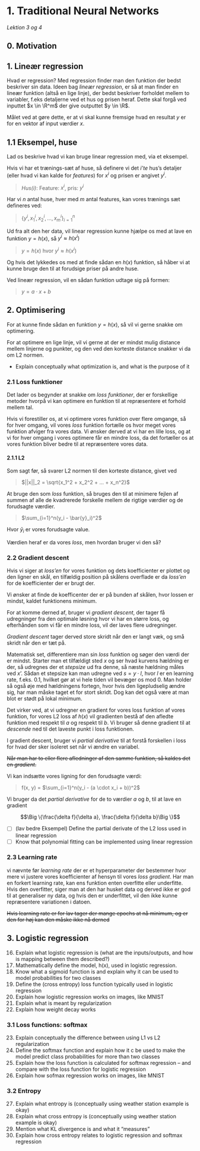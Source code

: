# 1. Traditional Neural Networks

_Lektion 3 og 4_ 

## 0. Motivation

## 1. Lineær regression

Hvad er regression? Med regression finder man den funktion der bedst beskriver sin data.
Ideen bag *lineær regression*, er så at man finder en lineær funktion (altså en lige linje), der bedst beskriver forholdet mellem to variabler, f.eks detaljerne ved et hus og prisen heraf.
Dette skal forgå ved inputtet $x \in \R^m$ der give outputtet $y \in \R$.

Målet ved at gøre dette, er at vi skal kunne fremsige hvad en resultat $y$ er for en vektor af input værdier $x$.

## 1.1 Eksempel, huse
Lad os beskrive hvad vi kan bruge linear regression med, via et eksempel.

Hvis vi har et trænings-sæt af huse, så definere vi det _i’te_ hus’s detaljer (eller hvad vi kan kalde for _features_) for $x^i$ og prisen er angivet $y^i$.
> *Hus(i)*: Feature: $x^i$, pris: $y^i$ 

Har vi $n$ antal huse, hver med $m$ antal features, kan vores trænings sæt defineres ved:

> $\{y^i, x^i_1, x^i_2, ..., x^i_m\}^n_{i=1}$

Ud fra alt den her data, vil linear regression kunne hjælpe os med at lave en funktion $y=h(x)$, så $y^i\approx h(x^i)$

> $y=h(x)$ hvor $y^i\approx h(x^i)$

Og hvis det lykkedes os med at finde sådan en $h(x)$ funktion, så håber vi at kunne bruge den til at forudsige priser på andre huse.

Ved lineær regression, vil en sådan funktion udtage sig på formen:

> $y = a \cdot x + b$

## 2. Optimisering

For at kunne finde sådan en funktion $y=h(x)$, så vil vi gerne snakke om optimering.

For at optimere en lige linje, vil vi gerne at der er mindst mulig distance mellem linjerne og punkter, og den ved den korteste distance snakker vi da om L2 normen. 


* Explain conceptually what optimization is, and what is the purpose of it

### 2.1 Loss funktioner

Det lader os begynder at snakke om *loss funktioner*, der er forskellige metoder hvorpå vi kan optimere en funktion til at repræsentere et forhold mellem tal.

Hvis vi forestiller os, at vi optimere vores funktion over flere omgange, så for hver omgang, vil vores *loss* funktion fortælle os hvor meget vores funktion afviger fra vores data. Vi ønsker derved at vi har en lille loss, og at vi for hver omgang i vores optimere får en mindre loss, da det fortæller os at vores funktion bliver bedre til at repræsentere vores data.

#### 2.1.1 L2 

Som sagt før, så svarer L2 normen til den korteste distance, givet ved

> $||x||_2 = \sqrt{x_1^2 + x_2^2 + ... + x_n^2}$

At bruge den som _loss_ funktion, så bruges den til at minimere fejlen af summen af alle de kvadrerede forskelle mellem de rigtige værdier og de forudsagte værdier.

> $\sum_{i=1}^n(y_i - \bar{y}_i)^2$

Hvor $\bar{y}_i$ er vores forudsagte value.

Værdien heraf er da vores _loss_, men hvordan bruger vi den så?

### 2.2 Gradient descent


Hvis vi siger at _loss’en_ for vores funktion og dets koefficienter er plottet og den ligner en skål, en tilfældig position på skålens overflade er da _loss’en_ for de koefficienter der er brugt der.

Vi ønsker at finde de koefficenter der er på bunden af skålen, hvor lossen er mindst, kaldet funktionens minimum.

For at komme derned af, bruger vi _gradient descent_, der tager få udregninger fra den optimale løsning hvor vi har en større loss, og efterhånden som vi får en mindre loss, vil der laves flere udregninger.

_Gradient descent_ tager derved store skridt når den er langt væk, og små skridt når den er tæt på.

Matematisk set, differentiere man sin _loss_ funktion og søger den værdi der er mindst. Starter man et tilfældigt sted _x_ og ser hvad kurvens hældning er der, så udregnes der et _stepsize_ ud fra denne, så næste hældning måles ved $x’$. Sådan et stepsize kan man udregne ved $s = y \cdot l$, hvor $l$ er en learning rate, f.eks. $0.1$, hvilket gør at vi hele tiden vil bevæger os mod 0. Man holder så også øje med hældningens fortegn, hvor hvis den ligepludselig ændre sig, har man måske taget et for stort skridt. Dog kan det også være at man blot er stødt på lokal minimum.

Det virker ved, at vi udregner en gradient for vores loss funktion af vores funktion, for vores L2 loss af $h(x)$ vil gradienten bestå af den afledte funktion med respekt til $a$ og respekt til $b$. Vi bruger så denne gradient til at _descende_ ned til det laveste punkt i loss funktionen.

I gradient descent, bruger vi _partial derivative_ til at forstå forskellen i loss for hvad der sker isoleret set når vi ændre en variabel.

~~Når man har to eller flere afledninger af den samme funktion, så kaldes det en _gradient_.~~

Vi kan indsætte vores ligning for den forudsagte værdi:
> f(x, y) = $\sum_{i=1}^n(y_i - (a \cdot x_i + b))^2$

Vi bruger da det _partial derivative_ for de to værdier $a$ og $b$, til at lave en gradient

$$\Big \{\frac{\delta f}{\delta a}, \frac{\delta f}{\delta b}\Big \}$$

- [ ] (lav bedre Eksempel) Define the partial derivate of the L2 loss used in linear regression
- [ ] Know that polynomial fitting can be implemented using linear regression

### 2.3 Learning rate

vi nævnte før _learning rate_ der er et hyperparameter der bestemmer hvor mere vi justere vores koefficienter af hensyn til vores _loss gradient_. Har man en forkert learning rate, kan ens funktion enten overfitte eller underfitte.
Hvis den overfitter, siger man at den har husket data og derved ikke er god til at generaliser ny data, og hvis den er underfittet, vil den ikke kunne repræsentere variationen i datoen.

~~Hvis learning rate er for lav tager der mange epochs at nå minimum, og er den for høj kan den måske ikke nå derned~~

## 3. Logistic regression

16. Explain what logistic regression is (what are the inputs/outputs, and how is mapping between them described?)
17. Mathematically define the model, h(x), used in logistic regression.
18. Know what a sigmoid function is and explain why it can be used to model probabilities for
two classes
19. Define the (cross entropy) loss function typically used in logistic regression
20. Explain how logistic regression works on images, like MNIST
21. Explain what is meant by regularization
22. Explain how weight decay works

### 3.1 Loss functions: softmax
23. Explain conceptually the difference between using L1 vs L2 regularization
24. Define the softmax function and explain how it c be used to make the model predict class
probabilities for more than two classes
25. Explain how the loss function is calculated for softmax regression – and compare with the
loss function for logistic regression
26. Explain how sofmax regression works on images, like MNIST

### 3.2 Entropy
27. Explain what entropy is (conceptually using weather station example is okay)
28. Explain what cross entropy is (conceptually using weather station example is okay)
29. Mention what KL divergence is and what it “measures”
30. Explain how cross entropy relates to logistic regression and softmax regression